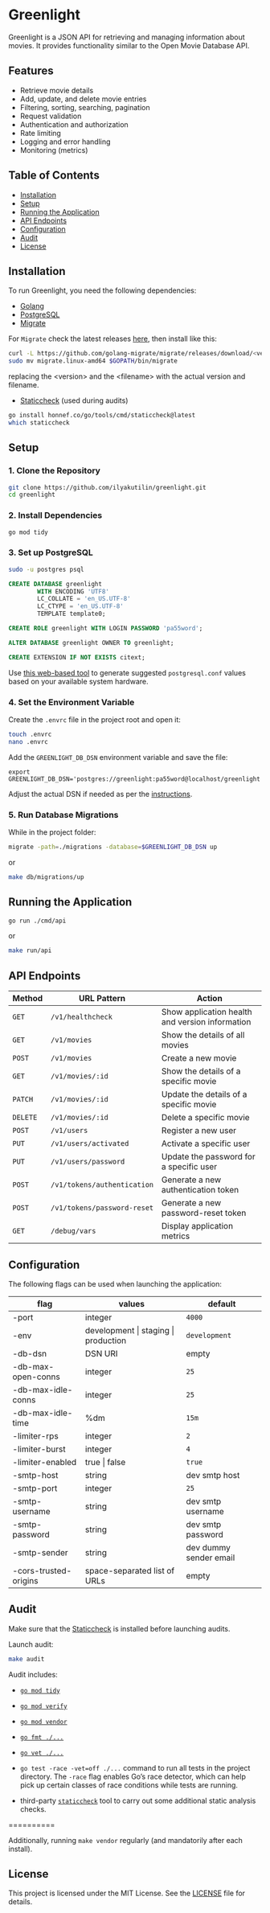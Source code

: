 # Greenlight

Greenlight is a JSON API for retrieving and managing information about movies. It provides functionality similar to the Open Movie Database API.

## Features

- Retrieve movie details
- Add, update, and delete movie entries
- Filtering, sorting, searching, pagination
- Request validation
- Authentication and authorization
- Rate limiting
- Logging and error handling
- Monitoring (metrics)

## Table of Contents

- [Installation](#installation)
- [Setup](#setup)
- [Running the Application](#running-the-application)
- [API Endpoints](#api-endpoints)
- [Configuration](#configuration)
- [Audit](#audit)
- [License](#license)

## Installation

To run Greenlight, you need the following dependencies:

- [Golang](https://go.dev/doc/install)
- [PostgreSQL](https://www.postgresql.org/download/)
- [Migrate](https://github.com/golang-migrate/migrate)

For `Migrate` check the latest releases [here](https://github.com/golang-migrate/migrate/releases), then install like this:

```sh
curl -L https://github.com/golang-migrate/migrate/releases/download/<version>/<filename> | tar xvz
sudo mv migrate.linux-amd64 $GOPATH/bin/migrate
```

replacing the \<version\> and the \<filename\> with the actual version and filename.

- [Staticcheck](https://staticcheck.dev/) (used during audits)

```sh
go install honnef.co/go/tools/cmd/staticcheck@latest
which staticcheck
```

## Setup

### 1. Clone the Repository

```sh
git clone https://github.com/ilyakutilin/greenlight.git
cd greenlight
```

### 2. Install Dependencies

```sh
go mod tidy
```

### 3. Set up PostgreSQL

```sh
sudo -u postgres psql
```

```sql
CREATE DATABASE greenlight
        WITH ENCODING 'UTF8'
        LC_COLLATE = 'en_US.UTF-8'
        LC_CTYPE = 'en_US.UTF-8'
        TEMPLATE template0;

CREATE ROLE greenlight WITH LOGIN PASSWORD 'pa55word';

ALTER DATABASE greenlight OWNER TO greenlight;

CREATE EXTENSION IF NOT EXISTS citext;
```

Use [this web-based tool](https://pgtune.leopard.in.ua) to generate suggested `postgresql.conf` values based on your available system hardware.

### 4. Set the Environment Variable

Create the `.envrc` file in the project root and open it:

```sh
touch .envrc
nano .envrc
```

Add the `GREENLIGHT_DB_DSN` environment variable and save the file:

```
export GREENLIGHT_DB_DSN='postgres://greenlight:pa55word@localhost/greenlight'
```

Adjust the actual DSN if needed as per the [instructions](https://www.postgresql.org/docs/current/libpq-connect.html#LIBPQ-CONNSTRING-URIS).

### 5. Run Database Migrations

While in the project folder:

```sh
migrate -path=./migrations -database=$GREENLIGHT_DB_DSN up
```

or

```sh
make db/migrations/up
```

## Running the Application

```sh
go run ./cmd/api
```

or

```sh
make run/api
```

## API Endpoints

| Method   | URL Pattern                 | Action                                          |
| -------- | --------------------------- | ----------------------------------------------- |
| `GET`    | `/v1/healthcheck`           | Show application health and version information |
| `GET`    | `/v1/movies`                | Show the details of all movies                  |
| `POST`   | `/v1/movies`                | Create a new movie                              |
| `GET`    | `/v1/movies/:id`            | Show the details of a specific movie            |
| `PATCH`  | `/v1/movies/:id`            | Update the details of a specific movie          |
| `DELETE` | `/v1/movies/:id`            | Delete a specific movie                         |
| `POST`   | `/v1/users`                 | Register a new user                             |
| `PUT`    | `/v1/users/activated`       | Activate a specific user                        |
| `PUT`    | `/v1/users/password`        | Update the password for a specific user         |
| `POST`   | `/v1/tokens/authentication` | Generate a new authentication token             |
| `POST`   | `/v1/tokens/password-reset` | Generate a new password-reset token             |
| `GET`    | `/debug/vars`               | Display application metrics                     |

## Configuration

The following flags can be used when launching the application:

| flag                  | values                               | default                |
| --------------------- | ------------------------------------ | ---------------------- |
| -port                 | integer                              | `4000`                 |
| -env                  | development \| staging \| production | `development`          |
| -db-dsn               | DSN URI                              | empty                  |
| -db-max-open-conns    | integer                              | `25`                   |
| -db-max-idle-conns    | integer                              | `25`                   |
| -db-max-idle-time     | %dm                                  | `15m`                  |
| -limiter-rps          | integer                              | `2`                    |
| -limiter-burst        | integer                              | `4`                    |
| -limiter-enabled      | true \| false                        | `true`                 |
| -smtp-host            | string                               | dev smtp host          |
| -smtp-port            | integer                              | `25`                   |
| -smtp-username        | string                               | dev smtp username      |
| -smtp-password        | string                               | dev smtp password      |
| -smtp-sender          | string                               | dev dummy sender email |
| -cors-trusted-origins | space-separated list of URLs         | empty                  |

## Audit

Make sure that the [Staticcheck](https://staticcheck.dev/) is installed before launching audits.

Launch audit:

```sh
make audit
```

Audit includes:

- [`go mod tidy`](https://go.dev/ref/mod#go-mod-tidy)

- [`go mod verify`](https://go.dev/ref/mod#go-mod-verify)

- [`go mod vendor`](https://go.dev/ref/mod#go-mod-vendor)

- [`go fmt ./...`](https://pkg.go.dev/cmd/go#hdr-Gofmt__reformat__package_sources)

- [`go vet ./...`](https://pkg.go.dev/cmd/vet)

- `go test -race -vet=off ./...` command to run all tests in the project directory. The `-race` flag enables Go’s race detector, which can help pick up certain classes of race conditions while tests are running.

- third-party [`staticcheck`](https://staticcheck.dev/docs/running-staticcheck/cli/) tool to carry out some additional static analysis checks.

==========

Additionally, running `make vendor` regularly (and mandatorily after each install).

## License

This project is licensed under the MIT License. See the [LICENSE](https://opensource.org/license/mit) file for details.
